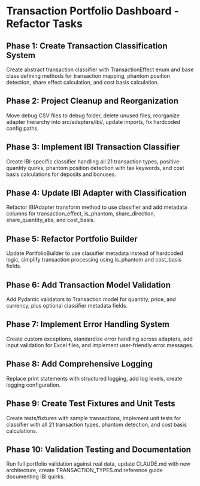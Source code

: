 # Transaction Portfolio Dashboard - Refactor Tasks

## Phase 1: Create Transaction Classification System
Create abstract transaction classifier with TransactionEffect enum and base class defining methods for transaction mapping, phantom position detection, share effect calculation, and cost basis calculation.

## Phase 2: Project Cleanup and Reorganization
Move debug CSV files to debug folder, delete unused files, reorganize adapter hierarchy into src/adapters/ibi/, update imports, fix hardcoded config paths.

## Phase 3: Implement IBI Transaction Classifier
Create IBI-specific classifier handling all 21 transaction types, positive-quantity quirks, phantom position detection with tax keywords, and cost basis calculations for deposits and bonuses.

## Phase 4: Update IBI Adapter with Classification
Refactor IBIAdapter transform method to use classifier and add metadata columns for transaction_effect, is_phantom, share_direction, share_quantity_abs, and cost_basis.

## Phase 5: Refactor Portfolio Builder
Update PortfolioBuilder to use classifier metadata instead of hardcoded logic, simplify transaction processing using is_phantom and cost_basis fields.

## Phase 6: Add Transaction Model Validation
Add Pydantic validators to Transaction model for quantity, price, and currency, plus optional classifier metadata fields.

## Phase 7: Implement Error Handling System
Create custom exceptions, standardize error handling across adapters, add input validation for Excel files, and implement user-friendly error messages.

## Phase 8: Add Comprehensive Logging
Replace print statements with structured logging, add log levels, create logging configuration.

## Phase 9: Create Test Fixtures and Unit Tests
Create tests/fixtures with sample transactions, implement unit tests for classifier with all 21 transaction types, phantom detection, and cost basis calculations.

## Phase 10: Validation Testing and Documentation
Run full portfolio validation against real data, update CLAUDE.md with new architecture, create TRANSACTION_TYPES.md reference guide documenting IBI quirks.
